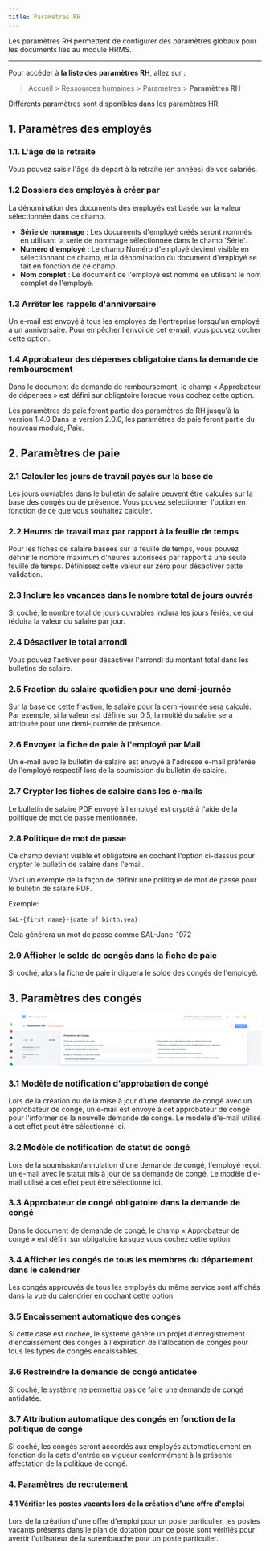 ```yaml
---
title: Paramètres RH
---
```


Les paramètres RH permettent de configurer des paramètres globaux pour les documents liés au module HRMS.

---

Pour accéder à **la liste des paramètres RH**, allez sur :

> Accueil > Ressources humaines > Paramètres > **Paramètres RH**

Différents paramètres sont disponibles dans les paramètres HR.

## 1. Paramètres des employés

### 1.1. L'âge de la retraite

Vous pouvez saisir l'âge de départ à la retraite (en années) de vos salariés.

### 1.2 Dossiers des employés à créer par

La dénomination des documents des employés est basée sur la valeur sélectionnée dans ce champ.

- **Série de nommage** : Les documents d'employé créés seront nommés en utilisant la série de nommage sélectionnée dans le champ 'Série'.
- **Numéro d'employé** : Le champ Numéro d'employé devient visible en sélectionnant ce champ, et la dénomination du document d'employé se fait en fonction de ce champ.
- **Nom complet** : Le document de l'employé est nommé en utilisant le nom complet de l'employé.

### 1.3 Arrêter les rappels d'anniversaire

Un e-mail est envoyé à tous les employés de l'entreprise lorsqu'un employé a un anniversaire. Pour empêcher l'envoi de cet e-mail, vous pouvez cocher cette option.

### 1.4 Approbateur des dépenses obligatoire dans la demande de remboursement

Dans le document de demande de remboursement, le champ « Approbateur de dépenses » est défini sur obligatoire lorsque vous cochez cette option.

Les paramètres de paie feront partie des paramètres de RH jusqu'à la version 1.4.0 Dans la version 2.0.0, les paramètres de paie feront partie du nouveau module, Paie.

## 2. Paramètres de paie

### 2.1 Calculer les jours de travail payés sur la base de

Les jours ouvrables dans le bulletin de salaire peuvent être calculés sur la base des congés ou de présence. Vous pouvez sélectionner l'option en fonction de ce que vous souhaitez calculer.

### 2.2 Heures de travail max par rapport à la feuille de temps

Pour les fiches de salaire basées sur la feuille de temps, vous pouvez définir le nombre maximum d'heures autorisées par rapport à une seule feuille de temps. Définissez cette valeur sur zéro pour désactiver cette validation.

### 2.3 Inclure les vacances dans le nombre total de jours ouvrés

Si coché, le nombre total de jours ouvrables inclura les jours fériés, ce qui réduira la valeur du salaire par jour.

### 2.4 Désactiver le total arrondi

Vous pouvez l'activer pour désactiver l'arrondi du montant total dans les bulletins de salaire.

### 2.5 Fraction du salaire quotidien pour une demi-journée

Sur la base de cette fraction, le salaire pour la demi-journée sera calculé. Par exemple, si la valeur est définie sur 0,5, la moitié du salaire sera attribuée pour une demi-journée de présence.

### 2.6 Envoyer la fiche de paie à l'employé par Mail

Un e-mail avec le bulletin de salaire est envoyé à l'adresse e-mail préférée de l'employé respectif lors de la soumission du bulletin de salaire.

### 2.7 Crypter les fiches de salaire dans les e-mails

Le bulletin de salaire PDF envoyé à l'employé est crypté à l'aide de la politique de mot de passe mentionnée.

### 2.8 Politique de mot de passe

Ce champ devient visible et obligatoire en cochant l'option ci-dessus pour crypter le bulletin de salaire dans l'email.

Voici un exemple de la façon de définir une politique de mot de passe pour le bulletin de salaire PDF.

Exemple:

```text
SAL-{first_name}-{date_of_birth.yea)

```

Cela générera un mot de passe comme SAL-Jane-1972

### 2.9 Afficher le solde de congés dans la fiche de paie

Si coché, alors la fiche de paie indiquera le solde des congés de l'employé.

## 3. Paramètres des congés

![paramètres\_des\_congés.png](/content/rh/hr-settings/parame%CC%80tres_des_conge%CC%81s.png)

### 3.1 Modèle de notification d'approbation de congé

Lors de la création ou de la mise à jour d'une demande de congé avec un approbateur de congé, un e-mail est envoyé à cet approbateur de congé pour l'informer de la nouvelle demande de congé. Le modèle d'e-mail utilisé à cet effet peut être sélectionné ici.

### 3.2 Modèle de notification de statut de congé

Lors de la soumission/annulation d'une demande de congé, l'employé reçoit un e-mail avec le statut mis à jour de sa demande de congé. Le modèle d'e-mail utilisé à cet effet peut être sélectionné ici.

### 3.3 Approbateur de congé obligatoire dans la demande de congé

Dans le document de demande de congé, le champ « Approbateur de congé » est défini sur obligatoire lorsque vous cochez cette option.

### 3.4 Afficher les congés de tous les membres du département dans le calendrier

Les congés approuvés de tous les employés du même service sont affichés dans la vue du calendrier en cochant cette option.

### 3.5 Encaissement automatique des congés

Si cette case est cochée, le système génère un projet d'enregistrement d'encaissement des congés à l'expiration de l'allocation de congés pour tous les types de congés encaissables.

### 3.6 Restreindre la demande de congé antidatée

Si coché, le système ne permettra pas de faire une demande de congé antidatée.

### 3.7 Attribution automatique des congés en fonction de la politique de congé

Si coché, les congés seront accordés aux employés automatiquement en fonction de la date d'entrée en vigueur conformément à la présente affectation de la politique de congé.

### 4. Paramètres de recrutement

#### 4.1 Vérifier les postes vacants lors de la création d'une offre d'emploi

Lors de la création d'une offre d'emploi pour un poste particulier, les postes vacants présents dans le plan de dotation pour ce poste sont vérifiés pour avertir l'utilisateur de la surembauche pour un poste particulier.
